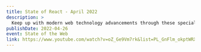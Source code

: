```yaml
---
title: State of React - April 2022
description: >
  Keep up with modern web technology advancements through these special “State of” events. This month, we’re bringing you “State of React”. Join us for a panel of React 18 working group members and React library authors and have the opportunity to ask questions live!
publishDate: 2022-04-26
event: State of the Web
link: https://www.youtube.com/watch?v=oZ_Ge9Vm7rk&list=PL_GnFlm_okptWRXF6cu9FxRva--XoxB5g&index=15
---
```

